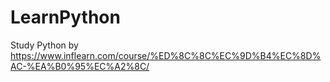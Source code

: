 # LearnPython

Study Python by https://www.inflearn.com/course/%ED%8C%8C%EC%9D%B4%EC%8D%AC-%EA%B0%95%EC%A2%8C/
